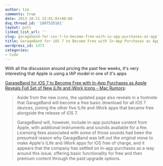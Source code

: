 ```yaml
---
author: tim
comments: true
date: 2013-10-21 15:01:03+00:00
dsq_thread_id: '1887535161'
layout: post
linked_list_url: ''
slug: garageband-for-ios-7-to-become-free-with-in-app-purchases-as-apple-reveals-full-set-of-new-ilife-and-iwork-icons-mac-rumors
title: GarageBand for iOS 7 to Become Free with In-App Purchases as Apple Reveals Full Set of New iLife and iWork Icons - Mac Rumors
wordpress_id: 1373
categories:
- Code
---
```


With all the discussion around pricing the past few weeks, it's very
interesting that Apple is using a IAP model in one of it's apps

[GarageBand for iOS 7 to Become Free with In-App Purchases as Apple Reveals Full Set of New iLife and iWork Icons - Mac Rumors](http://www.macrumors.com/2013/10/20/garageband-for-ios-to-become-free-with-in-app-purchases-as-apple-reveals-full-set-of-new-ilife-and-iwork-icons/?utm_content=bufferfe593&utm_source=buffer&utm_medium=twitter&utm_campaign=Buffer): 

> Aside from the new icons, the updated page also reveals in a footnote
that GarageBand will become a free basic download for all iOS 7 devices,
joining the other five iLife and iWork apps that became free alongside the
release of iOS 7.
> 
> GarageBand will, however, include in-app purchase content from Apple, with
additional instruments and sounds available for a fee. Licensing fees
associated with some of those sounds had been the presumed reason why
GarageBand was left out the original move to make Apple's iLife and iWork apps
for iOS free of charge, and it appears that the company has settled on in-app
purchases as a way around this issue, offering basic functionality for free
and then premium content through the paid upgrade options.
